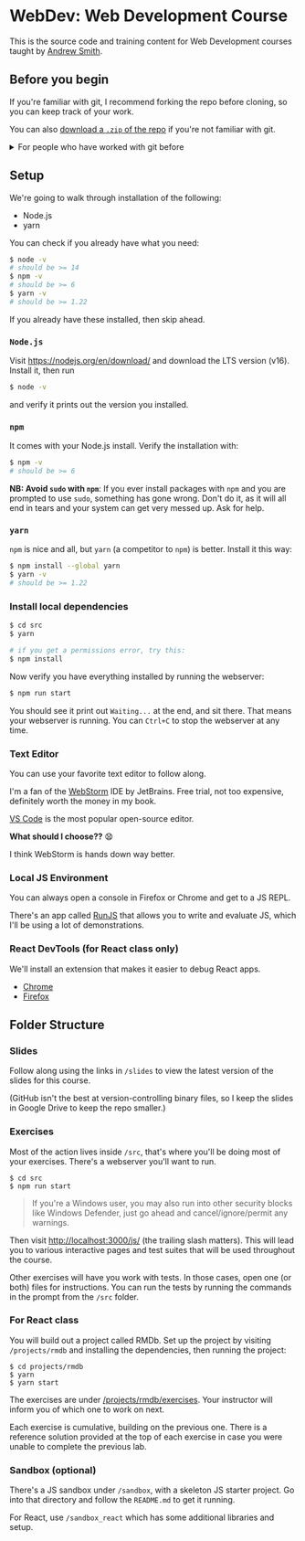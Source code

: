 # WebDev: Web Development Course

This is the source code and training content for Web Development courses taught by [Andrew Smith](https://github.com/andrewsouthpaw/).

## Before you begin

If you're familiar with git, I recommend forking the repo before cloning, so you can keep track of your work.

You can also [download a `.zip` of the repo](https://i.imgur.com/muHwvo2.png) if you're not familiar with git.

<details><summary>For people who have worked with git before</summary>

Start by forking and cloning the repo. If you don't clone the repo, then you won't be able to save your work on exercises to your own cloned repo. Choose to not fork at your own risk.

Once you've cloned the repo, set this repo as the `upstream`

```
$ git remote add upstream https://github.com/AndrewSouthpaw/webdev.git
```

When I update the repo and you want to pull the recent changes in upstream:

```
$ git checkout master
$ git pull upstream master
```

You're encouraged to work on a branch during the course, so you can easily re-play your changes on top of any updates I make by running a little helper script:

```
$ bin/branchupdate
``` 

</details>

## Setup

We're going to walk through installation of the following:

- Node.js
- yarn

You can check if you already have what you need:

```bash
$ node -v
# should be >= 14
$ npm -v
# should be >= 6
$ yarn -v
# should be >= 1.22
```

If you already have these installed, then skip ahead.

### `Node.js`

Visit <https://nodejs.org/en/download/> and download the LTS version (v16). Install it, then run

```bash
$ node -v
```

and verify it prints out the version you installed.

### `npm`

It comes with your Node.js install. Verify the installation with:

```bash
$ npm -v
# should be >= 6
```

**NB: Avoid `sudo` with `npm`**: If you ever install packages with `npm` and you are prompted to use `sudo`, something has gone wrong. Don't do it, as it will all end in tears and your system can get very messed up. Ask for help.

### `yarn`

`npm` is nice and all, but `yarn` (a competitor to `npm`) is better. Install it this way:

```bash
$ npm install --global yarn
$ yarn -v
# should be >= 1.22
```

### Install local dependencies

```bash
$ cd src
$ yarn

# if you get a permissions error, try this:
$ npm install
```

Now verify you have everything installed by running the webserver:

```bash
$ npm run start
```

You should see it print out `Waiting...` at the end, and sit there. That means your webserver is running. You can `Ctrl+C` to stop the webserver at any time.

### Text Editor

You can use your favorite text editor to follow along.

I'm a fan of the [WebStorm](https://www.jetbrains.com/webstorm/) IDE by JetBrains. Free trial, not too expensive, definitely worth the money in my book.

[VS Code](https://code.visualstudio.com/) is the most popular open-source editor.

**What should I choose??** 😧

I think WebStorm is hands down way better.

### Local JS Environment

You can always open a console in Firefox or Chrome and get to a JS REPL.

There's an app called [RunJS](https://runjs.dev/) that allows you to write and evaluate JS, which I'll be using a lot of demonstrations.

### React DevTools (for React class only)

We'll install an extension that makes it easier to debug React apps.

* [Chrome](https://chrome.google.com/webstore/detail/react-developer-tools/fmkadmapgofadopljbjfkapdkoienihi)
* [Firefox](https://addons.mozilla.org/en-US/firefox/addon/react-devtools/)

## Folder Structure

### Slides

Follow along using the links in `/slides` to view the latest version of the slides for this course.

(GitHub isn't the best at version-controlling binary files, so I keep the slides in Google Drive to keep the repo smaller.)

### Exercises

Most of the action lives inside `/src`, that's where you'll be doing most of your exercises. There's a webserver you'll want to run.

```shell
$ cd src
$ npm run start
```

> If you're a Windows user, you may also run into other security blocks like Windows Defender, just go ahead and cancel/ignore/permit any warnings.

Then visit <http://localhost:3000/js/> (the trailing slash matters). This will lead you to various interactive pages and test suites that will be used throughout the course.

Other exercises will have you work with tests. In those cases, open one (or both) files for instructions. You can run the tests by running the commands in the prompt from the `/src` folder.

### For React class

You will build out a project called RMDb. Set up the project by visiting `/projects/rmdb` and installing the dependencies, then running the project:

```shell
$ cd projects/rmdb
$ yarn
$ yarn start
```

The exercises are under [/projects/rmdb/exercises](/projects/rmdb/exercises). Your instructor will inform you of which one to work on next.

Each exercise is cumulative, building on the previous one. There is a reference solution provided at the top of each exercise in case you were unable to complete the previous lab.

### Sandbox (optional)

There's a JS sandbox under `/sandbox`, with a skeleton JS starter project. Go into that directory and follow the `README.md` to get it running.

For React, use `/sandbox_react` which has some additional libraries and setup.
